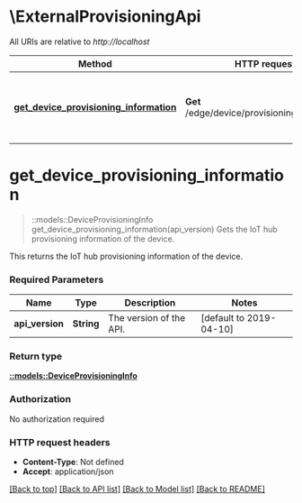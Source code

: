# \ExternalProvisioningApi

All URIs are relative to *http://localhost*

Method | HTTP request | Description
------------- | ------------- | -------------
[**get_device_provisioning_information**](ExternalProvisioningApi.md#get_device_provisioning_information) | **Get** /edge/device/provisioninginformation | Gets the IoT hub provisioning information of the device.


# **get_device_provisioning_information**
> ::models::DeviceProvisioningInfo get_device_provisioning_information(api_version)
Gets the IoT hub provisioning information of the device.

This returns the IoT hub provisioning information of the device. 

### Required Parameters

Name | Type | Description  | Notes
------------- | ------------- | ------------- | -------------
  **api_version** | **String**| The version of the API. | [default to 2019-04-10]

### Return type

[**::models::DeviceProvisioningInfo**](DeviceProvisioningInfo.md)

### Authorization

No authorization required

### HTTP request headers

 - **Content-Type**: Not defined
 - **Accept**: application/json

[[Back to top]](#) [[Back to API list]](../README.md#documentation-for-api-endpoints) [[Back to Model list]](../README.md#documentation-for-models) [[Back to README]](../README.md)

